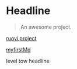 # Headline

> An awesome project.

[ruoyi project](ruoyi/ruoyi.md)

[myfirstMd](my/myfirst.md)

level tow headline
